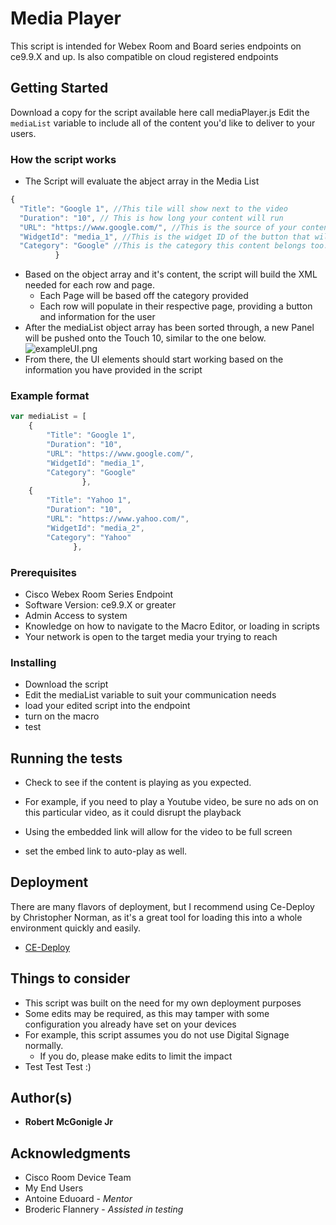 # Media Player

This script is intended for Webex Room and Board series endpoints on ce9.9.X and up. Is also compatible on cloud registered endpoints

## Getting Started

Download a copy for the script available here call mediaPlayer.js
Edit the ```mediaList``` variable to include all of the content you'd like to deliver to your users.

### How the script works

* The Script will evaluate the abject array in the Media List
```javascript
{
  "Title": "Google 1", //This tile will show next to the video
  "Duration": "10", // This is how long your content will run
  "URL": "https://www.google.com/", //This is the source of your content
  "WidgetId": "media_1", //This is the widget ID of the button that will be built
  "Category": "Google" //This is the category this content belongs too. This will create a new page if it had not already existed
          }
```
* Based on the object array and it's content, the script will build the XML needed for each row and page.
  * Each Page will be based off the category provided
  * Each row will populate in their respective page, providing a button and information for the user
* After the mediaList object array has been sorted through, a new Panel will be pushed onto the Touch 10, similar to the one below.
![exampleUI.png](https://github.com/Bobby-McGonigle/Macro-Samples/blob/master/Media%20Player/exampleUI.PNG)
* From there, the UI elements should start working based on the information you have provided in the script

### Example format

```javascript
var mediaList = [
    {
        "Title": "Google 1",
        "Duration": "10",
        "URL": "https://www.google.com/",
        "WidgetId": "media_1",
        "Category": "Google"
                },
    {
        "Title": "Yahoo 1",
        "Duration": "10",
        "URL": "https://www.yahoo.com/",
        "WidgetId": "media_2",
        "Category": "Yahoo"
              },

```

### Prerequisites

* Cisco Webex Room Series Endpoint
* Software Version: ce9.9.X or greater
* Admin Access to system
* Knowledge on how to navigate to the Macro Editor, or loading in scripts
* Your network is open to the target media your trying to reach

### Installing

* Download the script
* Edit the mediaList variable to suit your communication needs
* load your edited script into the endpoint
* turn on the macro 
* test

## Running the tests

* Check to see if the content is playing as you expected.

* For example, if you need to play a Youtube video, be sure no ads on on this particular video, as it could disrupt the playback
* Using the embedded link will allow for the video to be full screen
* set the embed link to auto-play as well.

## Deployment

There are many flavors of deployment, but I recommend using Ce-Deploy by Christopher Norman, as it's a great tool for loading this into a whole environment quickly and easily.

* [CE-Deploy](https://github.com/voipnorm/CE-Deploy)

## Things to consider
* This script was built on the need for my own deployment purposes
* Some edits may be required, as this may tamper with some configuration you already have set on your devices
* For example, this script assumes you do not use Digital Signage normally.
  * If you do, please make edits to limit the impact
* Test Test Test :)

## Author(s)

* **Robert McGonigle Jr**

## Acknowledgments

* Cisco Room Device Team
* My End Users
* Antoine Eduoard - *Mentor*
* Broderic Flannery - *Assisted in testing*

